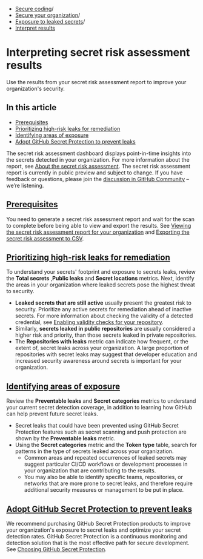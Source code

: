   * [Secure coding](https://docs.github.com/en/code-security "Secure coding")/
  * [Secure your organization](https://docs.github.com/en/code-security/securing-your-organization "Secure your organization")/
  * [Exposure to leaked secrets](https://docs.github.com/en/code-security/securing-your-organization/understanding-your-organizations-exposure-to-leaked-secrets "Exposure to leaked secrets")/
  * [Interpret results](https://docs.github.com/en/code-security/securing-your-organization/understanding-your-organizations-exposure-to-leaked-secrets/interpreting-secret-risk-assessment-results "Interpret results")


# Interpreting secret risk assessment results
Use the results from your secret risk assessment report to improve your organization's security.
## In this article
  * [Prerequisites](https://docs.github.com/en/code-security/securing-your-organization/understanding-your-organizations-exposure-to-leaked-secrets/interpreting-secret-risk-assessment-results#prerequisites)
  * [Prioritizing high-risk leaks for remediation](https://docs.github.com/en/code-security/securing-your-organization/understanding-your-organizations-exposure-to-leaked-secrets/interpreting-secret-risk-assessment-results#prioritizing-high-risk-leaks-for-remediation)
  * [Identifying areas of exposure](https://docs.github.com/en/code-security/securing-your-organization/understanding-your-organizations-exposure-to-leaked-secrets/interpreting-secret-risk-assessment-results#identifying-areas-of-exposure)
  * [Adopt GitHub Secret Protection to prevent leaks](https://docs.github.com/en/code-security/securing-your-organization/understanding-your-organizations-exposure-to-leaked-secrets/interpreting-secret-risk-assessment-results#adopt-github-secret-protection-to-prevent-leaks)


The secret risk assessment dashboard displays point-in-time insights into the secrets detected in your organization. For more information about the report, see [About the secret risk assessment](https://docs.github.com/en/code-security/securing-your-organization/understanding-your-organizations-exposure-to-leaked-secrets/about-secret-risk-assessment).
The secret risk assessment report is currently in public preview and subject to change. If you have feedback or questions, please join the [discussion in GitHub Community](https://github.com/orgs/community/discussions/153016) – we’re listening.
## [Prerequisites](https://docs.github.com/en/code-security/securing-your-organization/understanding-your-organizations-exposure-to-leaked-secrets/interpreting-secret-risk-assessment-results#prerequisites)
You need to generate a secret risk assessment report and wait for the scan to complete before being able to view and export the results. See [Viewing the secret risk assessment report for your organization](https://docs.github.com/en/code-security/securing-your-organization/understanding-your-organizations-exposure-to-leaked-secrets/viewing-the-secret-risk-assessment-report-for-your-organization#generating-an-initial-secret-risk-assessment) and [Exporting the secret risk assessment to CSV](https://docs.github.com/en/code-security/securing-your-organization/understanding-your-organizations-exposure-to-leaked-secrets/viewing-the-secret-risk-assessment-report-for-your-organization#exporting-the-secret-risk-assessment-to-csv).
## [Prioritizing high-risk leaks for remediation](https://docs.github.com/en/code-security/securing-your-organization/understanding-your-organizations-exposure-to-leaked-secrets/interpreting-secret-risk-assessment-results#prioritizing-high-risk-leaks-for-remediation)
To understand your secrets' footprint and exposure to secrets leaks, review the **Total secrets** ,**Public leaks** and **Secret locations** metrics.
Next, identify the areas in your organization where leaked secrets pose the highest threat to security.
  * **Leaked secrets that are still active** usually present the greatest risk to security. Prioritize any active secrets for remediation ahead of inactive secrets. For more information about checking the validity of a detected credential, see [Enabling validity checks for your repository](https://docs.github.com/en/code-security/secret-scanning/enabling-secret-scanning-features/enabling-validity-checks-for-your-repository).
  * Similarly, **secrets leaked in public repositories** are usually considered a higher risk and priority, than those secrets leaked in private repositories.
  * The **Repositories with leaks** metric can indicate how frequent, or the extent of, secret leaks across your organization. A large proportion of repositories with secret leaks may suggest that developer education and increased security awareness around secrets is important for your organization.


## [Identifying areas of exposure](https://docs.github.com/en/code-security/securing-your-organization/understanding-your-organizations-exposure-to-leaked-secrets/interpreting-secret-risk-assessment-results#identifying-areas-of-exposure)
Review the **Preventable leaks** and **Secret categories** metrics to understand your current secret detection coverage, in addition to learning how GitHub can help prevent future secret leaks.
  * Secret leaks that could have been prevented using GitHub Secret Protection features such as secret scanning and push protection are shown by the **Preventable leaks** metric.
  * Using the **Secret categories** metric and the **Token type** table, search for patterns in the type of secrets leaked across your organization. 
    * Common areas and repeated occurrences of leaked secrets may suggest particular CI/CD workflows or development processes in your organization that are contributing to the results.
    * You may also be able to identify specific teams, repositories, or networks that are more prone to secret leaks, and therefore require additional security measures or management to be put in place.


## [Adopt GitHub Secret Protection to prevent leaks](https://docs.github.com/en/code-security/securing-your-organization/understanding-your-organizations-exposure-to-leaked-secrets/interpreting-secret-risk-assessment-results#adopt-github-secret-protection-to-prevent-leaks)
We recommend purchasing GitHub Secret Protection products to improve your organization's exposure to secret leaks and optimize your secret detection rates. GitHub Secret Protection is a continuous monitoring and detection solution that is the most effective path for secure development. See [Choosing GitHub Secret Protection](https://docs.github.com/en/code-security/securing-your-organization/understanding-your-organizations-exposure-to-leaked-secrets/choosing-github-secret-protection).
